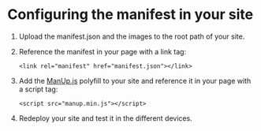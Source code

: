 ﻿# Configuring the manifest in your site

1. Upload the manifest.json and the images to the root path of your site.

2. Reference the manifest in your page with a link tag:

	````
	<link rel="manifest" href="manifest.json"></link>
	````

3. Add the [ManUp.js](https://github.com/boyofgreen/manUp.js/) polyfill to your site and reference it in your page with a script tag:

	````
	<script src="manup.min.js"></script>
	````

4. Redeploy your site and test it in the different devices.
